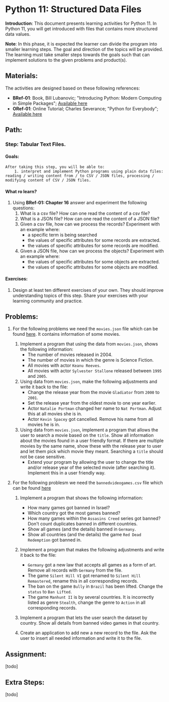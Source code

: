 # Python 11: Structured Data Files

**Introduction**: This document presents learning activities for Python 11. In Python 11, you will get introduced with files that contains more structured data values. 

**Note**: In this phase, it is expected the learner can divide the program into smaller learning steps. The goal and direction of the topics will be provided. The learning must take smaller steps towards the goals such that can implement solutions to the given problems and product(s).


## Materials:

The activities are designed based on these following references:

- **BRef-01**: Book, Bill Lubanovic; "Introducing Python: Modern Computing in Simple Packages"; [Available here](https://www.oreilly.com/library/view/introducing-python-2nd/9781492051374/) 
- **ORef-01**: Online Tutorial; Charles Severance; "Python for Everybody"; [Available here](https://books.trinket.io/pfe/index.html)


## Path:

### Step: Tabular Text Files.

#### Goals:

```
After taking this step, you will be able to:
	1. interpret and implement Python programs using plain data files: reading / writing content from / to CSV / JSON files, processing / modifying content of CSV / JSON files.
```
#### What ro learn?

1. Using **BRef-01: Chapter 16** answer and experiment the following questions:
   1. What is a csv file? How can one read the content of a csv file?
   2. What is a JSON file? How can one read the content of a JSON file?
   3. Given a csv file, how can we process the records? Experiment with an example where:
	   - a specific term is being searched
	   - the values of specific attributes for some records are extracted.
	   - the values of specific attributes for some records are modified.
   4. Given a JSON file, how can we process the objects? Experiment with an example where:
	   - the values of specific attributes for some objects are extracted.
	   - the values of specific attributes for some objects are modified.
   
#### Exercises:

1. Design at least ten different exercises of your own. They should improve understanding topics of this step. Share your exercises with your learning community and practice.


## Problems:

1. For the following problems we need the `movies.json` file which can be found [here](./problems_data/movies.json). It contains information of some movies. 
	1. Implement a program that using the data from `movies.json`, shows the following information:
		- The number of movies released in 2004.
		- The number of movies in which the genre is Science Fiction.
		- All movies with actor `Keanu Reeves`.
		- All movies with actor `Sylvester Stallone` released between `1995` and `2005`.
	2. Using data from `movies.json`, make the following adjustments and write it back to the file:
		- Change the release year from the movie `Gladiator` from `2000` to `2001`.
		- Set the release year from the oldest movie to one year earlier.
		- Actor `Natalie Portman` changed her name to `Nat Portman`. Adjust this at all movies she is in.
		- Actor `Kevin Spacey` got cancelled. Remove his name from all movies he is in. 
	3. Using data from `movies.json`, implement a program that allows the user to search a movie based on the `title`. Show all information about the movies found in a user friendly format. If there are multiple movies by the same name, show these with the release year to user and let them pick which movie they meant. Searching a `title` should not be case sensitive. 
		- Extend your program by allowing the user to change the title and/or release year of the selected movie (after searching it). Implement this in a user friendly way.


2. For the following problesm we need the `bannedvideogames.csv` file which can be found [here](./problems_data/bannedvideogames.csv) 
	1. Implement a program that shows the following information:
		- How many games got banned in Israel?
		- Which country got the most games banned?
		- How many games within the `Assasins Creed` series got banned? Don't count duplicates banned in different countries. 
		- Show all games (and the details) banned in `Germany`. 
		- Show all countries (and the details) the game `Red Dead Redemption` got banned in.

	2. Implement a program that makes the following adjustments and write it back to the file:
		- `Germany` got a new law that accepts all games as a form of art. Remove all records with `Germany` from the file.
		- The game `Silent Hill VI` got renamed to `Silent Hill Remastered`, rename this in all corresponding records. 
		- The ban on the game `Bully` in `Brazil` has been lifted. Change the `status` to `Ban Lifted`.
		- The game `Manhunt II` is by several countries. It is incorrectly listed as genre `Stealth`, change the genre to `Action` in all corresponding records.

	3. Implement a program that lets the user search the dataset by country. Show all details from banned video games in that country. 

	4. Create an application to add new a new record to the file. Ask the user to insert all needed information and write it to the file.


## Assignment:
[todo]

## Extra Steps: 
[todo]
